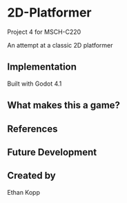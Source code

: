 # 2D-Platformer
Project 4 for MSCH-C220

An attempt at a classic 2D platformer

## Implementation

Built with Godot 4.1

## What makes this a game?

## References

## Future Development

## Created by
Ethan Kopp
